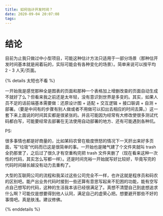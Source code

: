 ```yaml
---
title: 如何估计开发时间？
date: 2020-09-04 20:07:08
tags:
---
```


# 结论

目前为止我只做过中小型项目，可能这种估计方法只适用于一部分场景（那种估开发时间基本就是闹着玩的，实际可能会有各种变化的场景）。简单来说可以按平均 2 - 3 人天/页面。

{% details 太短也不看 %}

一开始我是感觉那种全是图表的页面和那种一个表格加上增删改查的页面自动生成不就好了么？但看来我之前还是太年轻，没有意识到世界是多变的。其实，如果人员不足的话前端基本需要做：还原设计图 + 适配 + 交互逻辑 + 接口联调 + 自测 + 部署。（要是中间有的步骤有别人做或者不用做可以扣出去相应的时间去算。）这一套下来上面说的时间其实都是很紧张的。并且可能因为经常有大修改使很多测试代码都白写，可能要经常去部署在无法使用自动部署的地方、还有可能遇到各种坑。

PS:

很多事情也都是好商量的，比如某码农曾在极度愤怒的情况下一天肝出来好多页面，写“垃圾”代码而已这是很简单的事。一开始也是赌气建了个文件夹就叫 trash 全扔那里了，之后过了很久才有空重构完把 trash 文件夹删了（现在看来这种一次性的代码，其实怎么写都一样）。还是时间充裕一开始就写好比较好，毕竟写完的代码时间越长越没有动力去重构了。

大型的互联网公司的流程和我呆过这些公司完全不一样，也许这就是程序员和码农的区别吧。能产出业务代码时接到一些还算有意思写起来不犯困的功能，能有空写点自己想写的代码，这种的生活我本该已经很满足了。真想不清楚自己到底想追求什么啊？可能仅是想要得到他人认同，满足自己的虚荣心把。想要避开那些不好的事情吧。真是肤浅。建议修佛。

{% enddetails %}
